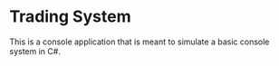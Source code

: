 # Trading System

This is a console application that is meant to simulate a basic console system in C#. 
